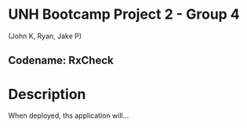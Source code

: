# UNH Bootcamp Project 2 - Group 4
(John K, Ryan, Jake P)

## Codename: RxCheck

# Description
When deployed, ths application will...